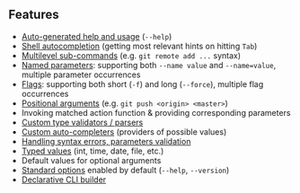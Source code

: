 ## Features
- [Auto-generated help and usage](#auto-generated-help) (`--help`)
- [Shell autocompletion](#auto-completion) (getting most relevant hints on hitting `Tab`)
- [Multilevel sub-commands](#sub-commands) (e.g. `git remote add ...` syntax)
- [Named parameters](#named-parameters): supporting both `--name value` and `--name=value`, multiple parameter occurrences
- [Flags](#flags): supporting both short (`-f`) and long (`--force`), multiple flag occurrences
- [Positional arguments](#positional-arguments) (e.g. `git push <origin> <master>`)
- Invoking matched action function & providing corresponding parameters
- [Custom type validators / parsers](#custom-type-parsers)
- [Custom auto-completers](#custom-completers) (providers of possible values)
- [Handling syntax errors, parameters validation](#errors-handling)
- [Typed values](#data-types) (int, time, date, file, etc.)
- Default values for optional arguments
- [Standard options](#clibuilder) enabled by default (`--help`, `--version`)
- [Declarative CLI builder](#cli-rules-cheatsheet)

